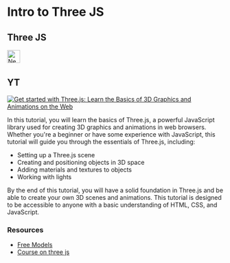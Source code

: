 # Intro to Three JS

## Three JS

<img align="left" alt="NextJS" width="30px" style="padding-right:10px;" src="https://global.discourse-cdn.com/standard17/uploads/threejs/original/2X/e/e4f86d2200d2d35c30f7b1494e96b9595ebc2751.png" />

<br/>
<br/>

## YT
[![Get started with Three.js: Learn the Basics of 3D Graphics and Animations on the Web](https://ytcards.demolab.com/?id=t9IOB2UmOb4&title=Get+started+with+Three.js%3A+Learn+the+Basics+of+3D+Graphics+and+Animations+on+the+Web&lang=en&timestamp=1677787216&background_color=%230d1117&title_color=%23ffffff&stats_color=%23dedede&width=250 "Get started with Three.js: Learn the Basics of 3D Graphics and Animations on the Web")](https://www.youtube.com/watch?v=t9IOB2UmOb4)


In this tutorial, you will learn the basics of Three.js, a powerful JavaScript library used for creating 3D graphics and animations in web browsers. Whether you're a beginner or have some experience with JavaScript, this tutorial will guide you through the essentials of Three.js, including:

-   Setting up a Three.js scene
-   Creating and positioning objects in 3D space
-   Adding materials and textures to objects
-   Working with lights

By the end of this tutorial, you will have a solid foundation in Three.js and be able to create your own 3D scenes and animations. This tutorial is designed to be accessible to anyone with a basic understanding of HTML, CSS, and JavaScript.

### Resources

-   [Free Models](https://sketchfab.com/3d-models/space-fighter-e766136d4871441289d37d44a4bbcd3b)
-   [Course on three js](https://threejs-journey.com/)
